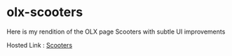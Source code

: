 # olx-scooters


Here is my rendition of the OLX page Scooters with  subtle UI improvements

Hosted Link : <a href="https://abel808.github.io/olx-scooters/">Scooters</a>
